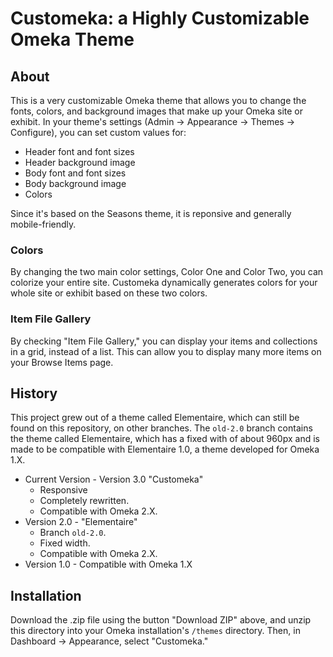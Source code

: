 # Customeka: a Highly Customizable Omeka Theme

## About

This is a very customizable Omeka theme that allows you to change the fonts, colors, and background images that make up your Omeka site or exhibit. In your theme's settings (Admin -> Appearance -> Themes -> Configure), you can set custom values for:

 * Header font and font sizes
 * Header background image
 * Body font and font sizes
 * Body background image
 * Colors 

Since it's based on the Seasons theme, it is reponsive and generally mobile-friendly. 

### Colors

By changing the two main color settings, Color One and Color Two, you can colorize your entire site. Customeka dynamically generates colors for your whole site or exhibit based on these two colors.

### Item File Gallery

By checking "Item File Gallery," you can display your items and collections in a grid, instead of a list. This can allow you to display many more items on your Browse Items page.  

## History

This project grew out of a theme called Elementaire, which can still be found on this repository, on other branches. The `old-2.0` branch contains the theme called Elementaire, which has a fixed with of about 960px and is made to be compatible with Elementaire 1.0, a theme developed for Omeka 1.X. 

 * Current Version - Version 3.0 "Customeka" 
   * Responsive 
   * Completely rewritten. 
   * Compatible with Omeka 2.X. 
 * Version 2.0 - "Elementaire" 
   * Branch `old-2.0`. 
   * Fixed width. 
   * Compatible with Omeka 2.X. 
 * Version 1.0 - Compatible with Omeka 1.X

## Installation

Download the .zip file using the button "Download ZIP" above, and unzip this directory into your Omeka installation's `/themes` directory. Then, in Dashboard -> Appearance, select "Customeka." 
